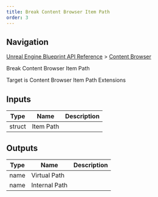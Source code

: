 ```yaml
---
title: Break Content Browser Item Path
order: 3
---
```

## Navigation

[Unreal Engine Blueprint API Reference](https://dev.epicgames.com/documentation/en-us/unreal-engine/BlueprintAPI) > [Content Browser](https://dev.epicgames.com/documentation/en-us/unreal-engine/BlueprintAPI/ContentBrowser)

Break Content Browser Item Path

Target is Content Browser Item Path Extensions

## Inputs

| Type | Name | Description |
| --- | --- | --- |
| struct | Item Path |  |

## Outputs

| Type | Name | Description |
| --- | --- | --- |
| name | Virtual Path |  |
| name | Internal Path |  |
